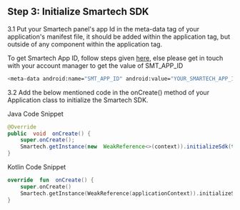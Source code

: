 ## Step 3: Initialize Smartech SDK

3.1 Put your Smartech panel's app Id in the meta-data tag of your application's manifest file, it should be added within the application tag, but outside of any component within the application tag.

To get Smartech App ID, follow steps given <a href="https://cedocs.netcorecloud.com/docs/android-app-id-creation" target="_blank">here</a>, else please get in touch with your account manager to get the value of SMT_APP_ID

```sh
<meta-data android:name="SMT_APP_ID" android:value="YOUR_SMARTECH_APP_ID_HERE" />
```

3.2 Add the below mentioned code in the onCreate() method of your Application class to initialize the Smartech SDK.

Java Code Snippet
```java
@Override
public  void  onCreate() {
	super.onCreate();
	Smartech.getInstance(new  WeakReference<>(context)).initializeSdk(this);
}
```

Kotlin Code Snippet
```kotlin
override  fun  onCreate() {
	super.onCreate()
	Smartech.getInstance(WeakReference(applicationContext)).initializeSdk(this)
}
```
